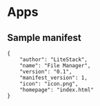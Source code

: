 # Apps

## Sample manifest

    {
	    "author": "LiteStack",
	    "name": "File Manager",
	  	"version": "0.1",
	  	"manifest_version": 1,
	  	"icon": "icon.png",
	  	"homepage": "index.html"
    }
